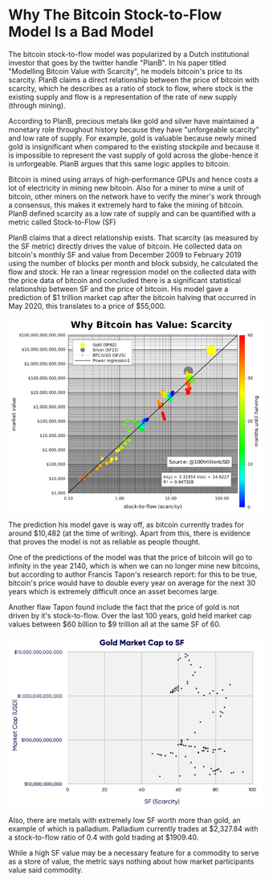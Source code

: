 # Why The Bitcoin Stock-to-Flow Model Is a Bad Model

The bitcoin stock-to-flow model was popularized by a Dutch institutional investor that goes by the twitter handle "PlanB". In his paper titled "Modelling Bitcoin Value with Scarcity", he models bitcoin's price to its scarcity. PlanB claims a direct relationship between the price of bitcoin with scarcity, which he describes as a ratio of stock to flow, where stock is the existing supply and flow is a representation of the rate of new supply (through mining).

According to PlanB, precious metals like gold and silver have maintained a monetary role throughout history because they have "unforgeable scarcity" and low rate of supply. For example, gold is valuable because newly mined gold is insignificant when compared to the existing stockpile and because it is impossible to represent the vast supply of gold across the globe-hence it is unforgeable. PlanB argues that this same logic applies to bitcoin.

Bitcoin is mined using arrays of high-performance GPUs and hence costs a lot of electricity in mining new bitcoin. Also for a miner to mine a unit of bitcoin, other miners on the network have to verify the miner's work through a consensus, this makes it extremely hard to fake the mining of bitcoin. PlanB defined scarcity as a low rate of supply and can be quantified with a metric called Stock-to-Flow (SF)

PlanB claims that a direct relationship exists. That scarcity (as measured by the SF metric) directly drives the value of bitcoin. He collected data on bitcoin's monthly SF and value from December 2009 to February 2019 using the number of blocks per month and block subsidy, he calculated the flow and stock. He ran a linear regression model on the collected data with the price data of bitcoin and concluded there is a significant statistical relationship between SF and the price of bitcoin. His model gave a prediction of $1 trillion market cap after the bitcoin halving that occurred in May 2020, this translates to a price of $55,000.

![bitcoin_scarcity](../images/bitcoin_scarcity.png)

The prediction his model gave is way off, as bitcoin currently trades for around $10,482 (at the time of writing). Apart from this, there is evidence that proves the model is not as reliable as people thought.

One of the predictions of the model was that the price of bitcoin will go to infinity in the year 2140, which is when we can no longer mine new bitcoins, but according to author Francis Tapon's research report: for this to be true, bitcoin's price would have to double every year on average for the next 30 years which is extremely difficult once an asset becomes large.

Another flaw Tapon found include the fact that the price of gold is not driven by it's stock-to-flow. Over the last 100 years, gold held market cap values between $60 billion to $9 trillion all at the same SF of 60.

![gold market cap](../images/gold-market-cap-to-sf.png)

Also, there are metals with extremely low SF worth more than gold, an example of which is palladium. Palladium currently trades at $2,327.84 with a stock-to-flow ratio of 0.4 with gold trading at $1909.40.

While a high SF value may be a necessary feature for a commodity to serve as a store of value, the metric says nothing about how market participants value said commodity.
